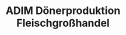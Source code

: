---
title: "ADIM Dönerproduktion Fleischgroßhandel"
url: /grossroehrsdorf/adim-doenerproduktion-fleischgrosshandel/
shop: Großhandel
---